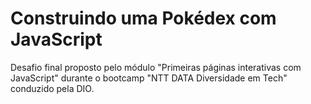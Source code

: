 # Construindo uma Pokédex com JavaScript
Desafio final proposto pelo módulo "Primeiras páginas interativas com JavaScript" durante o bootcamp "NTT DATA Diversidade em Tech" conduzido pela DIO.
